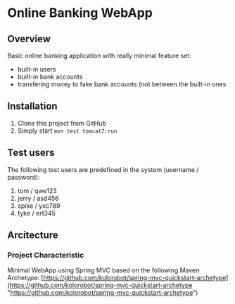 # Online Banking WebApp
## Overview
Basic online banking application with really minimal feature set:
* built-in users
* built-in bank accounts
* transfering money to fake bank accounts (not between the built-in ones

## Installation
1. Clone this project from GitHub
2. Simply start `mvn test tomcat7:run`

## Test users
The following test users are predefined in the system (username / password):

1. tom / qwe123
2. jerry / asd456
3. spike / yxc789
4. tyke / ert345

## Arcitecture
### Project Characteristic
Minimal WebApp using Spring MVC based on the following Maven Archetype:
[https://github.com/kolorobot/spring-mvc-quickstart-archetype](https://github.com/kolorobot/spring-mvc-quickstart-archetype "https://github.com/kolorobot/spring-mvc-quickstart-archetype")
